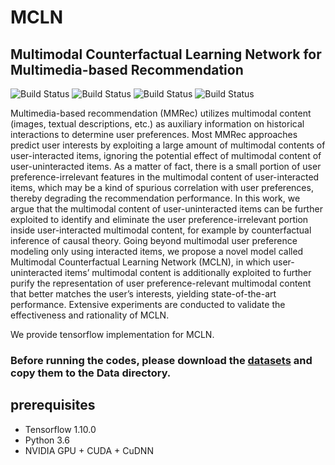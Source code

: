 # MCLN
## Multimodal Counterfactual Learning Network for Multimedia-based Recommendation

<p align="left">
    <img src='https://img.shields.io/badge/key word-Recommender Systems-green.svg' alt="Build Status">
    <img src='https://img.shields.io/badge/key word-Multimodal User Preference-green.svg' alt="Build Status">
    <img src='https://img.shields.io/badge/key word-Counterfactual Learning-green.svg' alt="Build Status">
    <img src='https://img.shields.io/badge/key word-Spurious Correlation-green.svg' alt="Build Status">
</p>

Multimedia-based recommendation (MMRec) utilizes multimodal content (images, textual descriptions, etc.) as auxiliary information on historical interactions to determine user preferences. Most MMRec approaches predict user interests by exploiting a large amount of multimodal contents of user-interacted items, ignoring the potential effect of multimodal content of user-uninteracted items. As a matter of fact, there is a small portion of user preference-irrelevant features in the multimodal content of user-interacted items, which may be a kind of spurious correlation with user preferences, thereby degrading the recommendation performance. In this work, we argue that the multimodal content of user-uninteracted items can be further exploited to identify and eliminate the user preference-irrelevant portion inside user-interacted multimodal content, for example by counterfactual inference of causal theory. Going beyond multimodal user preference modeling only using interacted items, we propose a novel model called Multimodal Counterfactual Learning Network (MCLN), in which user-uninteracted items’ multimodal content is additionally exploited to further purify the representation of user preference-relevant multimodal content that better matches the user’s interests, yielding state-of-the-art performance. Extensive experiments are conducted to validate the effectiveness and rationality of MCLN.

We provide tensorflow implementation for MCLN.

### Before running the codes, please download the [datasets](https://www.aliyundrive.com/s/V1RPArCZQYt) and copy them to the Data directory.

## prerequisites

- Tensorflow 1.10.0
- Python 3.6
- NVIDIA GPU + CUDA + CuDNN
